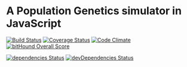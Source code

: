 # A Population Genetics simulator in JavaScript

[![Build Status](https://travis-ci.org/tiagoantao/metis.svg?branch=master)](https://travis-ci.org/tiagoantao/metis) [![Coverage Status](https://coveralls.io/repos/github/tiagoantao/metis/badge.svg?branch=master)](https://coveralls.io/github/tiagoantao/metis?branch=master) [![Code Climate](https://codeclimate.com/github/tiagoantao/metis/badges/gpa.svg)](https://codeclimate.com/github/tiagoantao/metis) [![bitHound Overall Score](https://www.bithound.io/github/tiagoantao/metis/badges/score.svg)](https://www.bithound.io/github/tiagoantao/metis)

[![dependencies Status](https://david-dm.org/tiagoantao/metis/status.svg)](https://david-dm.org/tiagoantao/metis) [![devDependencies Status](https://david-dm.org/tiagoantao/metis/dev-status.svg)](https://david-dm.org/tiagoantao/metis?type=dev)
